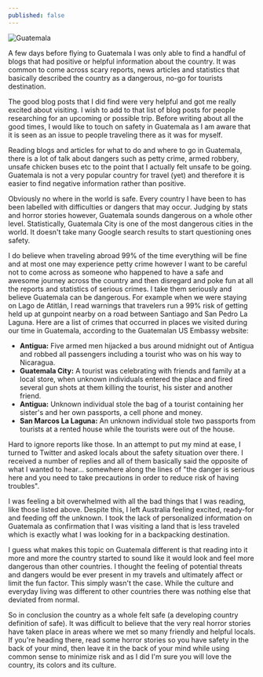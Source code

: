 ```yaml
---
published: false
---
```


![Guatemala](https://cloud.githubusercontent.com/assets/1730420/6816265/e3d06836-d2e4-11e4-9f11-f66b38b2395b.jpg)

A few days before flying to Guatemala I was only able to find a handful of blogs that had positive or helpful information about the country. It was common to come across scary reports, news articles and statistics that basically described the country as a dangerous, no-go for tourists destination.

The good blog posts that I did find were very helpful and got me really excited about visiting. I wish to add to that list of blog posts for people researching for an upcoming or possible trip. Before writing about all the good times, I would like to touch on safety in Guatemala as I am aware that it is seen as an issue to people traveling there as it was for myself.

Reading blogs and articles for what to do and where to go in Guatemala, there is a lot of talk about dangers such as petty crime, armed robbery, unsafe chicken buses etc to the point that I actually felt unsafe to be going. Guatemala is not a very popular country for travel (yet) and therefore it is easier to find negative information rather than positive.

Obviously no where in the world is safe. Every country I have been to has been labelled with difficulties or dangers that may occur. Judging by stats and horror stories however, Guatemala sounds dangerous on a whole other level. Statistically, Guatemala City is one of the most dangerous cities in the world. It doesn't take many Google search results to start questioning ones safety.

I do believe when traveling abroad 99% of the time everything will be fine and at most one may experience petty crime however I want to be careful not to come across as someone who happened to have a safe and awesome journey across the country and then disregard and poke fun at all the reports and statistics of serious crimes. I take them seriously and believe Guatemala can be dangerous. For example when we were staying on Lago de Atitlán, I read warnings that travelers run a 99% risk of getting held up at gunpoint nearby on a road between Santiago and San Pedro La Laguna. Here are a list of crimes that occurred in places we visited during our time in Guatemala, according to the Guatemalan US Embassy website:

+ **Antigua:** Five armed men hijacked a bus around midnight out of Antigua and robbed all passengers including a tourist who was on his way to Nicaragua.
+ **Guatemala City:** A tourist was celebrating with friends and family at a local store, when unknown individuals entered the place and fired several gun shots at them killing the tourist, his sister and another friend.
+ **Antigua:** Unknown individual stole the bag of a tourist containing her sister's and her own passports, a cell phone and money.
+ **San Marcos La Laguna:** An unknown individual stole two passports from tourists at a rented house while the tourists were out of the house.

Hard to ignore reports like those. In an attempt to put my mind at ease, I turned to Twitter and asked locals about the safety situation over there. I received a number of replies and all of them basically said the opposite of what I wanted to hear... somewhere along the lines of "the danger is serious here and you need to take precautions in order to reduce risk of having troubles".

I was feeling a bit overwhelmed with all the bad things that I was reading, like those listed above. Despite this, I left Australia feeling excited, ready-for and feeding off the unknown. I took the lack of personalized information on Guatemala as confirmation that I was visiting a land that is less traveled which is exactly what I was looking for in a backpacking destination.

I guess what makes this topic on Guatemala different is that reading into it more and more the country started to sound like it would look and feel more dangerous than other countries. I thought the feeling of potential threats and dangers would be ever present in my travels and ultimately affect or limit the fun factor. This simply wasn't the case. While the culture and everyday living was different to other countries there was nothing else that deviated from normal.

So in conclusion the country as a whole felt safe (a developing country definition of safe). It was difficult to believe that the very real horror stories have taken place in areas where we met so many friendly and helpful locals. If you're heading there, read some horror stories so you have safety in the back of your mind, then leave it in the back of your mind while using common sense to minimize risk and as I did I'm sure you will love the country, its colors and its culture.
